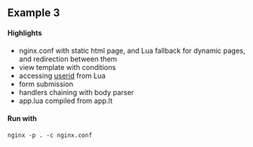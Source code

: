 ## Example 3


#### Highlights
- nginx.conf with static html page, and Lua fallback for dynamic pages, and redirection between them
- view template with conditions
- accessing [userid](http://nginx.org/en/docs/http/ngx_http_userid_module.html) from Lua
- form submission
- handlers chaining with body parser
- app.lua compiled from app.lt


#### Run with
```
nginx -p . -c nginx.conf
```
